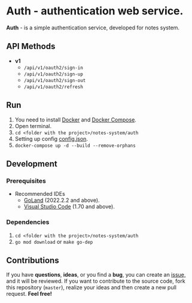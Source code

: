 # Auth - authentication web service.

**Auth** - is a simple authentication service, developed for notes system.

## API Methods

- **v1**
  - `/api/v1/oauth2/sign-in`
  - `/api/v1/oauth2/sign-up`
  - `/api/v1/oauth2/sign-out`
  - `/api/v1/oauth2/refresh`

## Run

1) You need to install [Docker](https://docs.docker.com/get-docker)
   and [Docker Compose](https://docs.docker.com/compose/install).
2) Open terminal.
3) `cd <folder with the project>/notes-system/auth`
4) Setting up config [config.json](https://github.com/udholdenhed/notes-system/blob/master/auth/configs/config.json).
5) `docker-compose up -d --build --remove-orphans`

## Development

### Prerequisites

- Recommended IDEs
    - [GoLand](https://www.jetbrains.com/go) (2022.2.2 and above).
    - [Visual Studio Code](https://code.visualstudio.com) (1.70 and above).

### Dependencies

1) `cd <folder with the project>/notes-system/auth`
2) `go mod download` or `make go-dep`

## Contributions

If you have **questions**, **ideas**, or you find a **bug**, you can create
an [issue,](https://github.com/udholdenhed/notes-system/issues) and it will be reviewed. If you want to contribute to the
source code, fork this repository (`master`), realize your ideas and then create a new pull request. **Feel free!**
